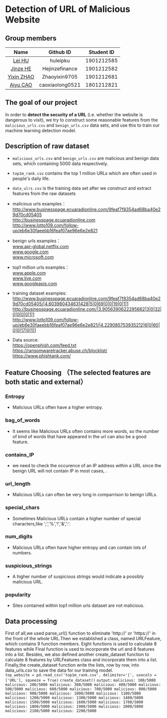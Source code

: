 # Detection of URL of Malicious Website
## Group members
Name | Github ID | Student ID 
:-: | :-------------------------------: | :-:
[Lei HU](https://github.com/huleipku)     |     huleipku     |     1901212585    
[Jinze HE](https://github.com/Hejinzefinance)     |     Hejinzefinance     |     1901212582    
[Yixin ZHAO](https://github.com/Zhaoyixin9705)     |     Zhaoyixin9705     |     1901212681    
[Aiyu CAO](https://github.com/caoxiaolong0521)     |     caoxiaolong0521     |     1801212821    

##  The goal of our project
In order to **detect the security of a URL** (i.e. whether the website is dangerous to visit), we try to construct some reasonable features from the `malicious_urls.csv` and `benign_urls.csv` data sets, and use this to train our machine learning detection model.

##  Description of raw dataset
* `malicious_urls.csv` and `benign_urls.csv` are malicious and benign data sets, which containing 5000 data respectively.
* `top1m_rank.csv` contains the top 1 million URLs which are often used in people's daily life.
* `data_ulrs.csv` is the training data set after we construct and extract features from the raw datasets

* malicious urls examples：
<br> http://www.businesspage.ecuaradionline.com/9feaf7f8354ad68ba40e29d70cd05405
<br> http://businesspage.ecuaradionline.com
<br> http://www.lotto109.com/follow-up/eb6e30faeebb16feaf07ae96e6e2e821

* benign urls examples：
<br>www.api-global.netflix.com
<br>www.google.com
<br>www.microsoft.com

* top1 million urls examples：
<br> www.apple.com
<br> www.live.com
<br> www.googleapis.com

* training dataset examples:
<br> http://www.businesspage.ecuaradionline.com/9feaf7f8354ad68ba40e29d70cd05405/|4.603980434631428|5|0|69|0|0|19|0|1|1
<br> http://businesspage.ecuaradionline.com/|3.9056390622295662|3|0|32|0|0|0|0|1|1
<br> http://www.lotto109.com/follow-up/eb6e30faeebb16feaf07ae96e6e2e821/|4.229085753935212|6|0|60|0|0|17|0|1|1

* Data source:
<br> https://openphish.com/feed.txt
<br> https://ransomwaretracker.abuse.ch/blocklist/
<br> https://www.phishtank.com/

## Feature Choosing （The selected features are both static and external）
### Entropy
* Malicious URLs often have a higher entropy.
### bag_of_words
* It seems like Malicious URLs often contains more words, so the number of kind of words that have appeared in the url can also be a good feature.
### contains_IP 
* we need to check the occurence of an IP address within a URL since the benign URL will not contain IP in most cases, .
### url_length
* Malicious URLs can often be very long in comparrison to benign URLs.
### special_chars
* Sometimes Malicious URLs contain a higher number of special characters,like ';','%','!','&',':'.
### num_digits
* Malicious URLs often have higher entropy and can contain lots of numbers.
### suspicious_strings
* A higher number of suspicious strings would indicate a possibly malicious URL.
### popularity
* Sites contained within top1 million urls dataset are not malicious.

## Data processing
First of all,we used parse_url() function to eliminate 'http://' or 'https://' in the front of the whole URL.Then we established a class, named URLFeature, which contains 9 function members. Eight functions is used to calculate 8 features while Final function is used to incorporate the url and 8 features into a list. Besides, we also defined another create_dataset function to calculate 8 features by URLFeatures class and incorporate them into a list. Finally,the create_dataset function write the lists, row by row, into data_urls.csv to save the data for our training model.
<br>
`top_website = pd.read_csv('top1m_rank.csv', delimiter='|', usecols = ['URL'], squeeze = True)`
`create_dataset()`
`output:`
`malicious: 100/5000
malicious: 200/5000
malicious: 300/5000
malicious: 400/5000
malicious: 500/5000
malicious: 600/5000
malicious: 700/5000
malicious: 800/5000
malicious: 900/5000
malicious: 1000/5000
malicious: 1100/5000
malicious: 1200/5000
malicious: 1300/5000
malicious: 1400/5000
malicious: 1500/5000
malicious: 1600/5000
malicious: 1700/5000
malicious: 1800/5000
malicious: 1900/5000
malicious: 2000/5000
malicious: 2100/5000
malicious: 2200/5000`



